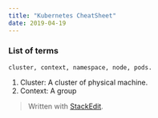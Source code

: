 ```yaml
---
title: "Kubernetes CheatSheet"
date: 2019-04-19
---
```


###  List of terms
	cluster, context, namespace, node, pods.
1. Cluster: A cluster of physical machine.
2. Context: A group 

> Written with [StackEdit](https://stackedit.io/).
<!--stackedit_data:
eyJoaXN0b3J5IjpbLTE0NTM3MjE5OSwtMjI1MDQ2NDM5LDgyNz
g1Mzg1Nl19
-->